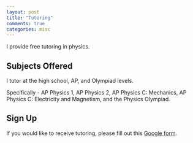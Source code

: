 ```yaml
---
layout: post
title: "Tutoring"
comments: true
categories: misc
---
```


I provide free tutoring in physics. 

## Subjects Offered
I tutor at the high school, AP, and Olympiad levels.

Specifically - AP Physics 1, AP Physics 2, AP Physics C: Mechanics, AP Physics C: Electricity and Magnetism, and the Physics Olympiad.

## Sign Up
If you would like to receive tutoring, please fill out this [Google form](https://forms.gle/MS47k5ck8Eykjwk97).
